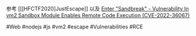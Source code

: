 参考 [[[HFCTF2020]JustEscape]]
以及 [Enter "Sandbreak" - Vulnerability In vm2 Sandbox Module Enables Remote Code Execution (CVE-2022-36067)](https://web.archive.org/web/20231001013710/https://www.oxeye.io/resources/vm2-sandbreak-vulnerability-cve-2022-36067)

#Web #nodejs #js #vm2 #escape #Vulnerabilities #RCE 
